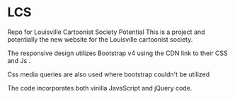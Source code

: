 # LCS
Repo for Louisville Cartoonist Society Potential
This is a project and potentially the new website for the Louisville cartoonist society.

The responsive design utilizes Bootstrap v4 using the CDN link to their CSS and Js .

Css media queries are also used where bootstrap couldn't be utilized

The code incorporates both vinilla JavaScript and jQuery code.


